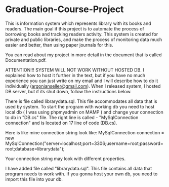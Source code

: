 # Graduation-Course-Project
This is information system which represents library with its books and readers. The main goal if this project is to automate the process of borrowing books and tracking readers activity. This system is created for private and public libraries, and make the process of monitoring data much easier and better, than using paper journals for this.

You can read about my project in more detail in the document that is called Documentation.pdf.

ATTENTION!!! SYSTEM WILL NOT WORK WITHOUT HOSTED DB. I explained how to host it further in the text, but if you have no much experience you can just write on my email and I will describe how to do it individually (argonianseller@gmail.com). When I released system, I hosted DB server, but if its shut down, follow the instructions below.

There is file called librarydata.sql. This file accommodates all data that is used by system. To start the program with working db you need to host local db ( I was using phpmyadmin on MAMP ) and change your connection to db in "DB.cs" file. The right line is called - "MySqlConnection connection" and is located on 17 line of code (DB.cs).

Here is like mine connection string look like:
MySqlConnection connection = new MySqlConnection("server=localhost;port=3306;username=root;password=root;database=librarydata");

Your connection string may look with different properties.

I have added file called "librarydata.sql". This file contains all data that program needs to work with. If you gonna host your own db, you need to import this file into your db.
